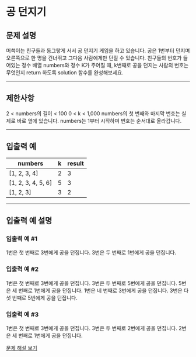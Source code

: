 # 공 던지기

## 문제 설명
머쓱이는 친구들과 동그랗게 서서 공 던지기 게임을 하고 있습니다. 공은 1번부터 던지며 오른쪽으로 한 명을 건너뛰고 그다음 사람에게만 던질 수 있습니다. 친구들의 번호가 들어있는 정수 배열 numbers와 정수 K가 주어질 때, k번째로 공을 던지는 사람의 번호는 무엇인지 return 하도록 solution 함수를 완성해보세요.

---

## 제한사항
2 < numbers의 길이 < 100
0 < k < 1,000
numbers의 첫 번째와 마지막 번호는 실제로 바로 옆에 있습니다.
numbers는 1부터 시작하며 번호는 순서대로 올라갑니다.

---

## 입출력 예
| numbers            | k | result |
|--------------------|---|--------|
| [1, 2, 3, 4]       | 2 | 3      |
| [1, 2, 3, 4, 5, 6] | 5 | 3      |
| [1, 2, 3]          | 3 | 2      |

---

## 입출력 예 설명

### 입출력 예 #1
1번은 첫 번째로 3번에게 공을 던집니다.
3번은 두 번째로 1번에게 공을 던집니다.

### 입출력 예 #2
1번은 첫 번째로 3번에게 공을 던집니다.
3번은 두 번째로 5번에게 공을 던집니다.
5번은 세 번째로 1번에게 공을 던집니다.
1번은 네 번째로 3번에게 공을 던집니다.
3번은 다섯 번째로 5번에게 공을 던집니다.

### 입출력 예 #3
1번은 첫 번째로 3번에게 공을 던집니다.
3번은 두 번째로 2번에게 공을 던집니다.
2번은 세 번째로 1번에게 공을 던집니다.

[문제 해설 보기](./문제해설.md)
